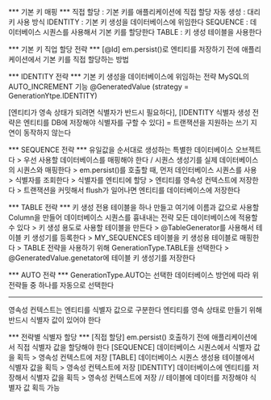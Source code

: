 *** 기본 키 매핑 ***
직접 할당 : 기본 키를 애플리케이션에 직접 할당
자동 생성 : 대리 키 사용 방식
    IDENTITY : 기본 키 생성을 데이터베이스에 위임한다
    SEQUENCE : 데이터베이스 시퀀스를 사용해서 기본 키를 할당한다
    TABLE : 키 생성 테이블을 사용한다

*** 기본 키 직업 할당 전략 ***
[@Id]
em.persist()로 엔티티를 저장하기 전에 애플리케이션에서 기본 키를 직접 할당하는 방법

*** IDENTITY 전략 ***
기본 키 생성을 데이터베이스에 위임하는 전략
MySQL의 AUTO_INCREMENT 기능
@GeneratedValue (strategy = GenerationYtpe.IDENTITY)

[엔티티가 영속 상태가 되려면 식별자가 반드시 필요하다], [IDENTITY 식별자 생성 전략은 엔티티를 DB에 저장해야 식별자를 구할 수 있다]
= 트랜잭션을 지원하는 쓰기 지연이 동작하지 않는다

*** SEQUENCE 전략 ***
유일값을 순서대로 생성하는 특별한 데이터베이스 오브젝트다
    > 우선 사용할 데이터베이스를 매핑해야 한다 / 시퀀스 생성기를 실제 데이터베이스의 시퀀스와 매핑한다
    > em.persist()를 호출할 때, 먼저 데인터베이스 시퀀스를 사용
    > 식별자를 조회한다
    > 식별자를 엔티티에 할당
    > 엔티티를 영속성 컨텍스트에 저장한다
    > 트랜잭션을 커밋해서 flush가 일어나면 엔티티를 데이터베이스에 저장한다

*** TABLE 전략 ***
키 생성 전용 테이블을 하나 만들고 여기에 이름과 값으로 사용할 Column을 만들어 데이터베이스 시퀀스를 흉내내는 전략
모든 데이터베이스에 적용할 수 있다
    > 키 생성 용도로 사용할 테이블을 만든다
    > @TableGenerator를 사용해서 테이블 키 생성기를 등록한다
    > MY_SEQUENCES 테이블을 키 생성용 테이블로 매핑한다
    > TABLE 전략을 사용하기 위해 GenerationType.TABLE을 선택한다
    > @GeneratedValue.genetator에 테이블 키 생성기를 저장한다

*** AUTO 전략 ***
GenerationType.AUTO는 선택한 데이터베이스 방언에 따라 위 전략들 중 하나를 자동으로 선택한다

------------------------------------------------------------------------------------------------------------------

영속성 컨텍스트는 엔티티를 식별자 값으로 구분한다
엔티티를 영속 상태로 만들기 위해 반드시 식별자 값이 있어야 한다

*** 전략별 식별자 할당 ***
[직접 할당] 
    em.persist() 호출하기 전에 애플리케이션에서 직접 식별자 값을 할당해야 한다
[SEQUENCE]
    데이터베이스 시퀀스에서 식별자 값을 획득 > 영속성 컨텍스트에 저장
[TABLE]
    데이터베이스 시퀀스 생성용 테이블에서 식별자 값을 획득 > 영속성 컨텍스트에 저장
[IDENTITY]
    데이터베이스에 엔티티를 저장해서 식별자 값을 획득 > 영속성 컨텍스트에 저장 // 테이블에 데이터를 저장해야 식별자 값 획득 가능
